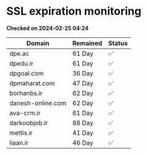 # SSL expiration monitoring

**Checked on 2024-02-25 04:24**

| Domain | Remained | Status       |
|--------|----------|--------------|
| dpe.ac     | 61 Day   | ✅ |
| dpedu.ir     | 61 Day   | ✅ |
| dpgoal.com     | 36 Day   | ✅ |
| dpmaharat.com     | 47 Day   | ✅ |
| borhanbs.ir     | 62 Day   | ✅ |
| danesh-online.com     | 62 Day   | ✅ |
| ava-crm.ir     | 61 Day   | ✅ |
| darkoobjob.ir     | 88 Day   | ✅ |
| mettis.ir     | 41 Day   | ✅ |
| liaan.ir     | 46 Day   | ✅ |
